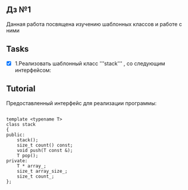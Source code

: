 ## Дз №1

Данная работа посвящена изучению шаблонных классов и работе с ними

## Tasks

- [x] 1.Реализовать шаблонный класс '''stack''' , со следующим интерфейсом:

## Tutorial

Предоставленный интерфейс для реализации программы:
```ShellSession

template <typename T>
class stack
{
public:
    stack();
    size_t count() const;
    void push(T const &);
    T pop();
private:
    T * array_;
    size_t array_size_;
    size_t count_;
};

```
